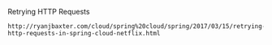 
Retrying HTTP Requests

```
http://ryanjbaxter.com/cloud/spring%20cloud/spring/2017/03/15/retrying-http-requests-in-spring-cloud-netflix.html
```